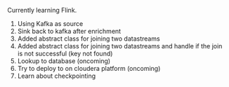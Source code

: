 Currently learning Flink.
1. Using Kafka as source
2. Sink back to kafka after enrichment
3. Added abstract class for joining two datastreams
4. Added abstract class for joining two datastreams and handle if the join is not successful (key not found)
5. Lookup to database (oncoming)
6. Try to deploy to on cloudera platform (oncoming)
7. Learn about checkpointing 

